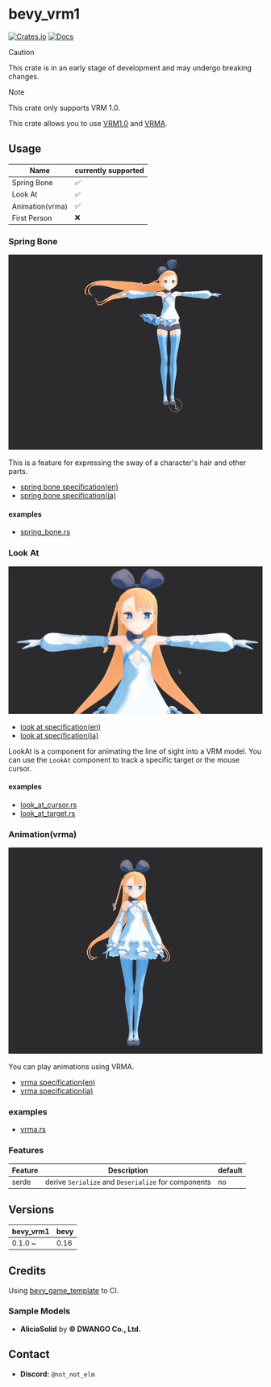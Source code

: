 # bevy_vrm1

[![Crates.io](https://img.shields.io/crates/v/bevy_vrm1.svg)](https://crates.io/crates/bevy_vrm1)
[![Docs](https://docs.rs/bevy_vrm1/badge.svg)](https://docs.rs/bevy_vrm1/latest/bevy_vrm1/)

> [!CAUTION]
> This crate is in an early stage of development and may undergo breaking changes.

> [!NOTE]
> This crate only supports VRM 1.0.

This crate allows you to use [VRM1.0](https://vrm.dev/en/vrm/vrm_about/) and [VRMA](https://vrm.dev/en/vrma/).

## Usage

| Name            | currently supported |
|-----------------|---------------------|
| Spring Bone     | ✅                   |
| Look At         | ✅                   |
| Animation(vrma) | ✅                   |
| First Person    | ❌                   |

### Spring Bone

![SpringBone](./docs/spring_bone.gif)

This is a feature for expressing the sway of a character's hair and other parts.

- [spring bone specification(en)](https://github.com/vrm-c/vrm-specification/blob/master/specification/VRMC_springBone-1.0/README.md)
- [spring bone specification(ja)](https://github.com/vrm-c/vrm-specification/blob/master/specification/VRMC_springBone-1.0/README.ja.md)

#### examples

- [spring_bone.rs](./examples/spring_bone.rs)

### Look At

![LookAt](./docs/look_at.gif)

- [look at specification(en)](https://github.com/vrm-c/vrm-specification/blob/master/specification/VRMC_vrm-1.0/lookAt.md)
- [look at specification(ja)](https://github.com/vrm-c/vrm-specification/blob/master/specification/VRMC_vrm-1.0/lookAt.ja.md)

LookAt is a component for animating the line of sight into a VRM model.
You can use the `LookAt` component to track a specific target or the mouse cursor.

#### examples

- [look_at_cursor.rs](./examples/look_at_cursor.rs)
- [look_at_target.rs](./examples/look_at_target.rs)

### Animation(vrma)

![VRMA](./docs/vrma.gif)

You can play animations using VRMA.

- [vrma specification(en)](https://github.com/vrm-c/vrm-specification/blob/master/specification/VRMC_vrm_animation-1.0/README.md)
- [vrma specification(ja)](https://github.com/vrm-c/vrm-specification/blob/master/specification/VRMC_vrm_animation-1.0/README.ja.md)

### examples

- [vrma.rs](./examples/vrma.rs)

### Features

| Feature | Description                                     | default |
|---------|-------------------------------------------------|---------|
| serde   | derive `Serialize` and `Deserialize` for components | no      |

## Versions

| bevy_vrm1 | bevy |
|-----------|------|
| 0.1.0 ~   | 0.16 |

## Credits

Using [bevy_game_template](https://github.com/NiklasEi/bevy_game_template) to CI.

### Sample Models

- **AliciaSolid** by **© DWANGO Co., Ltd.**

## Contact

- **Discord:** `@not_not_elm`